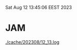 Sat Aug 12 13:45:06 EEST 2023
# JAM
<a href='./cache/202308/12_13.log'>./cache/202308/12_13.log</a>
